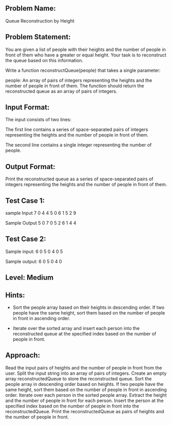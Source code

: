 ## Problem Name:
Queue Reconstruction by Height

## Problem Statement:
You are given a list of people with their heights and 
the number of people in front of them who have a 
greater or equal height. Your task is to reconstruct 
the queue based on this information.

Write a function reconstructQueue(people) that 
takes a single parameter:

people: An array of pairs of integers representing 
the heights and the number of people in front of them.
The function should return the reconstructed queue 
as an array of pairs of integers.


## Input Format:
The input consists of two lines:

The first line contains a series of space-separated
pairs of integers representing the heights and the
 number of people in front of them.

The second line contains a single integer 
representing the number of people.

## Output Format:
Print the reconstructed queue as 
a series of space-separated pairs 
of integers representing the heights 
and the number of people in front 
of them.

## Test Case 1:
sample Input
7 0 4 4 5 0 6 1 5 2
9

Sample Output
5 0 7 0 5 2 6 1 4 4

## Test Case 2:
Sample input:
6 0 5 0 4 0
5

Sample output:
6 0 5 0 4 0

## Level: Medium

## Hints:
- Sort the people array based on their heights in 
descending order. If two people have the same 
height, sort them based on the number of people 
in front in ascending order.

- Iterate over the sorted array and insert each 
person into the reconstructed queue at the 
specified index based on the number of people
 in front.


## Approach:
Read the input pairs of heights and the number of people in front from the user.
Split the input string into an array of pairs of integers.
Create an empty array reconstructedQueue to store the reconstructed queue.
Sort the people array in descending order based on heights. If two people have the 
same height, sort them based on the number of people in front in ascending order.
Iterate over each person in the sorted people array.
Extract the height and the number of people in front for each person.
Insert the person at the specified index based on the number of people in front into 
the reconstructedQueue.
Print the reconstructedQueue as pairs of heights and the number of people in front.